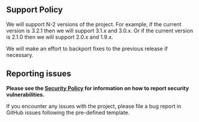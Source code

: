 ## Support Policy

We will support N-2 versions of the project. For example, if the current version is 3.2.1 then we will support 3.1.x and 3.0.x. Or if the current version is 2.1.0 then we will support 2.0.x and 1.9.x.

We will make an effort to backport fixes to the previous release if necessary.

## Reporting issues

**Please see the [Security Policy](./SECURITY) for information on how to report security vulnerabilities.**

If you encounter any issues with the project, please file a bug report in GitHub issues following the pre-defined template.

